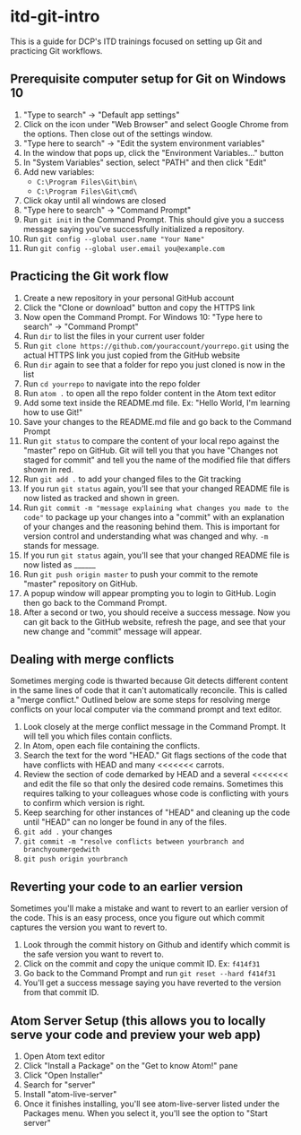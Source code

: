 # itd-git-intro
This is a guide for DCP's ITD trainings focused on setting up Git and practicing Git workflows.

## Prerequisite computer setup for Git on Windows 10
1. "Type to search" → "Default app settings"
2. Click on the icon under "Web Browser" and select Google Chrome from the options. Then close out of the settings window.
1. "Type here to search" → "Edit the system environment variables"
2. In the window that pops up, click the "Environment Variables..." button
3. In "System Variables" section, select "PATH" and then click "Edit"
4. Add new variables:
    - `C:\Program Files\Git\bin\`
    - `C:\Program Files\Git\cmd\`
5. Click okay until all windows are closed
6. "Type here to search" → "Command Prompt"
7. Run `git init` in the Command Prompt. This should give you a success message saying you've successfully initialized a repository.
4. Run `git config --global user.name "Your Name"`
5. Run `git config --global user.email you@example.com`

## Practicing the Git work flow
1. Create a new repository in your personal GitHub account
2. Click the "Clone or download" button and copy the HTTPS link
3. Now open the Command Prompt. For Windows 10: "Type here to search" → "Command Prompt"
6. Run `dir` to list the files in your current user folder
7. Run `git clone https://github.com/youraccount/yourrepo.git` using the actual HTTPS link you just copied from the GitHub website
8. Run `dir` again to see that a folder for repo you just cloned is now in the list
9. Run `cd yourrepo` to navigate into the repo folder
10. Run `atom .` to open all the repo folder content in the Atom text editor
11. Add some text inside the README.md file. Ex: "Hello World, I'm learning how to use Git!"
12. Save your changes to the README.md file and go back to the Command Prompt
13. Run `git status` to compare the content of your local repo against the "master" repo on GitHub. Git will tell you that you have "Changes not staged for commit" and tell you the name of the modified file that differs shown in red.
14. Run `git add .` to add your changed files to the Git tracking
15. If you run `git status` again, you'll see that your changed README file is now listed as tracked and shown in green.
16. Run `git commit -m "message explaining what changes you made to the code"` to package up your changes into a "commit" with an explanation of your changes and the reasoning behind them. This is important for version control and understanding what was changed and why. `-m` stands for message.
17. If you run `git status` again, you'll see that your changed README file is now listed as ______
18. Run `git push origin master` to push your commit to the remote "master" repository on GitHub.
19. A popup window will appear prompting you to login to GitHub. Login then go back to the Command Prompt.
19. After a second or two, you should receive a success message. Now you can git back to the GitHub website, refresh the page, and see that your new change and "commit" message will appear.

## Dealing with merge conflicts
Sometimes merging code is thwarted because Git detects different content in the same lines of code that it can't automatically reconcile. This is called a "merge conflict." Outlined below are some steps for resolving merge conflicts on your local computer via the command prompt and text editor.
1. Look closely at the merge conflict message in the Command Prompt. It will tell you which files contain conflicts.
2. In Atom, open each file containing the conflicts.
3. Search the text for the word "HEAD." Git flags sections of the code that have conflicts with HEAD and many <<<<<<< carrots.
4. Review the section of code demarked by HEAD and a several <<<<<<< and edit the file so that only the desired code remains. Sometimes this requires talking to your colleagues whose code is conflicting with yours to confirm which version is right.
5. Keep searching for other instances of "HEAD" and cleaning up the code until "HEAD" can no longer be found in any of the files.
6. `git add .` your changes
7. `git commit -m "resolve conflicts between yourbranch and branchyoumergedwith`
8. `git push origin yourbranch`

## Reverting your code to an earlier version
Sometimes you'll make a mistake and want to revert to an earlier version of the code. This is an easy process, once you figure out which commit captures the version you want to revert to.
1. Look through the commit history on Github and identify which commit is the safe version you want to revert to.
2. Click on the commit and copy the unique commit ID. Ex: `f414f31`
3. Go back to the Command Prompt and run `git reset --hard f414f31`
4. You'll get a success message saying you have reverted to the version from that commit ID.

## Atom Server Setup (this allows you to locally serve your code and preview your web app)
1. Open Atom text editor
2. Click "Install a Package" on the "Get to know Atom!" pane
3. Click "Open Installer"
4. Search for "server"
5. Install "atom-live-server"
6. Once it finishes installing, you'll see atom-live-server listed under the Packages menu. When you select it, you'll see the option to "Start server"
